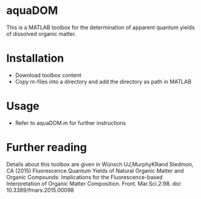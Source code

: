 # aquaDOM
This is a MATLAB toolbox for the determination of apparent quantum yields of dissolved organic matter.

# Installation
- Download toolbox content
- Copy m-files into a directory and add the directory as path in MATLAB

# Usage
- Refer to aquaDOM.m for further instructions

# Further reading
Details about this toolbox are given in Wünsch UJ,MurphyKRand Stedmon, CA (2015) Fluorescence Quantum Yields of Natural Organic Matter and Organic Compounds: Implications for the Fluorescence-based Interpretation of Organic Matter Composition. Front. Mar.Sci.2:98.
doi: 10.3389/fmars.2015.00098
